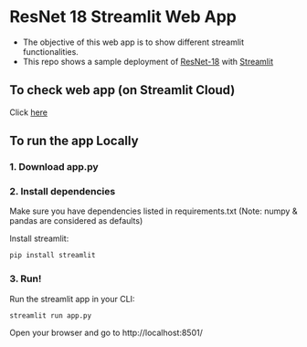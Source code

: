 # ResNet 18 Streamlit Web App

- The objective of this web app is to show different streamlit functionalities.
- This repo shows a sample deployment of [ResNet-18](https://pytorch.org/vision/main/models/generated/torchvision.models.resnet18.html) with [Streamlit](https://www.streamlit.io)
  
## To check web app (on Streamlit Cloud)

Click [here](https://dsanmart-streamlit-resnet-demo-app-2c7s3f.streamlitapp.com/)

## To run the app Locally

### 1. Download app.py

### 2. Install dependencies

Make sure you have dependencies listed in requirements.txt (Note: numpy & pandas are considered as defaults)

Install streamlit:  
```bash
pip install streamlit
```

### 3. Run!
 Run the streamlit app in your CLI:
 ```bash
 streamlit run app.py
 ```
 
Open your browser and go to http://localhost:8501/
